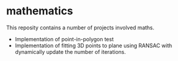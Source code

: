 # mathematics
This reposity contains a number of projects involved maths. 

* Implementation of point-in-polygon test
* Implementation of fitting 3D points to plane using RANSAC with dynamically update the number of iterations.
